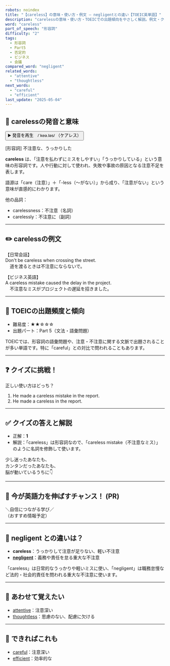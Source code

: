 ```yaml
---
robots: noindex
title: "【careless】の意味・使い方・例文 ― negligentとの違い【TOEIC英単語】"
description: "carelessの意味・使い方・TOEICでの出題傾向をやさしく解説。例文・クイズ付きでnegligentとの違いもわかりやすく学べます。"
word: "careless"
part_of_speech: "形容詞"
difficulty: "2"
tags:
  - 形容詞
  - Part5
  - 否定的
  - ビジネス
  - 会議
compared_word: "negligent"
related_words:
  - "attentive"
  - "thoughtless"
next_words:
  - "careful"
  - "efficient"
last_update: "2025-05-04"
---
```


## 🔰 carelessの発音と意味

<button class="play-audio" onclick="playTTS('careless')">
  <span class="play-audio-main">
    ▶️ 発音を再生　/ˈkeə.ləs/
  </span>
  <span class="play-audio-sub">
    （ケアレス）
  </span>
</button>

[形容詞] 不注意な、うっかりした

**careless** は、「注意を払わずにミスをしやすい」「うっかりしている」という意味の形容詞です。人や行動に対して使われ、失敗や事故の原因となる注意不足を表します。

語源は「care（注意）」＋「-less（～がない）」から成り、「注意がない」という意味が直感的にわかります。

他の品詞：  
- carelessness：不注意（名詞）
- carelessly：不注意に（副詞）

---

## ✏️ carelessの例文

【日常会話】  
Don't be careless when crossing the street.  
　道を渡るときは不注意にならないで。

【ビジネス英語】  
A careless mistake caused the delay in the project.  
　不注意なミスがプロジェクトの遅延を招きました。

---

## 🎯 TOEICの出題頻度と傾向

- 難易度：★★☆☆☆
- 出題パート：Part 5（文法・語彙問題）

TOEICでは、形容詞の語彙問題や、注意・不注意に関する文脈で出題されることが多い単語です。特に「careful」との対比で問われることもあります。

---

## ❓ クイズに挑戦！

正しい使い方はどっち？

1. He made a careless mistake in the report.  
2. He made a careless in the report.

---

## ✅ クイズの答えと解説

- 正解：**1**
- 解説：「careless」は形容詞なので、「careless mistake（不注意なミス）」のように名詞を修飾して使います。

少し迷ったあなたも、  
カンタンだったあなたも、  
脳が動いているうちに👇️

---

## 🚀 今が英語力を伸ばすチャンス！ (PR)

<div class="info-center">
＼自信につながる学び／<br>  
（おすすめ情報予定）
</div>

---

## 🤔  negligent との違いは？

- **careless**：うっかりして注意が足りない、軽い不注意
- **[negligent](/negligent)**：義務や責任を怠る重大な不注意

「careless」は日常的なうっかりや軽いミスに使い、「negligent」は職務怠慢など法的・社会的責任を問われる重大な不注意に使います。

---

## 🧩 あわせて覚えたい

- [attentive](/attentive)：注意深い
- [thoughtless](/thoughtless)：思慮のない、配慮に欠ける

---

## 📖 できればこれも

- [careful](/careful)：注意深い
- [efficient](/efficient)：効率的な

<!-- cvid: aid42_bid18 -->
